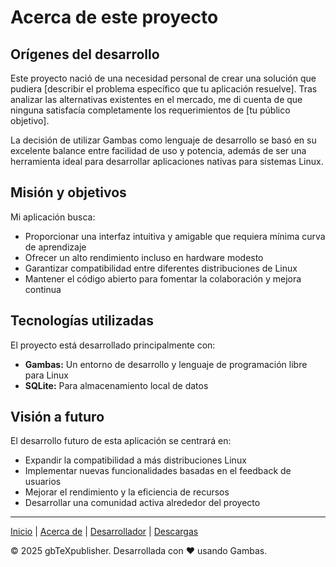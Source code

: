 # Acerca de este proyecto

## Orígenes del desarrollo

Este proyecto nació de una necesidad personal de crear una solución que pudiera [describir el problema específico que tu aplicación resuelve]. Tras analizar las alternativas existentes en el mercado, me di cuenta de que ninguna satisfacía completamente los requerimientos de [tu público objetivo].

La decisión de utilizar Gambas como lenguaje de desarrollo se basó en su excelente balance entre facilidad de uso y potencia, además de ser una herramienta ideal para desarrollar aplicaciones nativas para sistemas Linux.

## Misión y objetivos

Mi aplicación busca:

- Proporcionar una interfaz intuitiva y amigable que requiera mínima curva de aprendizaje
- Ofrecer un alto rendimiento incluso en hardware modesto
- Garantizar compatibilidad entre diferentes distribuciones de Linux
- Mantener el código abierto para fomentar la colaboración y mejora continua

## Tecnologías utilizadas

El proyecto está desarrollado principalmente con:

- **Gambas:** Un entorno de desarrollo y lenguaje de programación libre para Linux
- **SQLite:** Para almacenamiento local de datos

## Visión a futuro

El desarrollo futuro de esta aplicación se centrará en:

- Expandir la compatibilidad a más distribuciones Linux
- Implementar nuevas funcionalidades basadas en el feedback de usuarios
- Mejorar el rendimiento y la eficiencia de recursos
- Desarrollar una comunidad activa alrededor del proyecto

---

[Inicio](index.md) | [Acerca de](about.md) | [Desarrollador](cv.md) | [Descargas](downloads.md)

&copy; 2025 gbTeXpublisher. Desarrollada con ❤️ usando Gambas.
